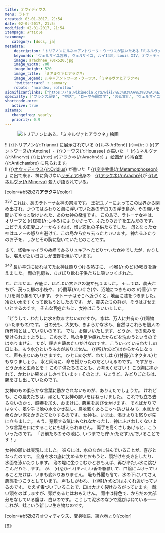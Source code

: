 ```yaml
---
title: オウィディウス
menu: ラトナ
created: 02-01-2017, 21:54
date: 02-01-2017, 21:54
modified: 02-01-2017, 21:54
itempage: Article
taxonomy:
   category: [docs, ja]
metadata:
    description: 'トリアノンにルネ＝アントワーヌ・ウーワスが描いたある「ミネルヴァとアラクネ」絵画のもとに使用された、オウィディウス作家が書いた変身物語の第六巻のアラクネがミネルヴァに殺人される「アラクネ章」の文書'
    keywords: 'ヴェルサイユ宮殿, ヴェルサイユ, ルイ14世, Louis XIV, オウィディウス, 変身物語, トリアノン, アラクネ, アラクネの殺人, ミネルヴァ, ミネルヴァとアラクネ, ルネ＝アントワーヌ・ウーワス'
    image: arachnee_700x520.jpg
    image_width: 700
    image_height: 520
    image_title: 「ミネルヴァとアラクネ」
    image_legend: ルネ＝アントワーヌ・ウーワス、「ミネルヴァとアラクネ」
    'twitter:card' : summary
    robots: 'noindex, nofollow'
significantlinks: ["https://ja.wikipedia.org/wiki/%E3%83%AA%E3%83%A5%E3%83%87%E3%82%A3%E3%82%A2", "https://ja.wikipedia.org/wiki/%E3%82%A2%E3%83%A9%E3%82%AF%E3%83%8D%E3%83%BC", "https://ja.wikipedia.org/wiki/%E3%83%9F%E3%83%8D%E3%83%AB%E3%82%A6%E3%82%A1"]
specialty: ["フランス歴史", "神話", "ローマ帝国文学", "宮廷文化", "ヴェルサイユ宮殿", "トリアノン"]
shortcode-core:
   active: true
sitemap:
   changefreq: yearly
   priority: 0.9
---
```

<figure><picture>
<source
	sizes="(max-width: 767px) 98vw, (min-width: 959px) 50vw, 86vw"
	srcset="/user/sites/docs/pages/01.reference/01.versailles/01.jardins/01.latone/latone-280.webp 280w,
			/user/sites/docs/pages/01.reference/01.versailles/01.jardins/01.latone/latone-380.webp 380w,
			/user/sites/docs/pages/01.reference/01.versailles/01.jardins/01.latone/latone-480.webp 480w,
			/user/sites/docs/pages/01.reference/01.versailles/01.jardins/01.latone/latone-640.webp 640w,
			/user/sites/docs/pages/01.reference/01.versailles/01.jardins/01.latone/latone_700x520.webp 700w"
	type="image/webp">
<img
	src="/user/sites/docs/pages/01.reference/01.versailles/01.jardins/01.latone/latone_700x520.jpg"
	sizes="(max-width: 767px) 98vw, (min-width: 959px) 50vw, 86vw"
	srcset="/user/sites/docs/pages/01.reference/01.versailles/01.jardins/01.latone/latone-280.jpg 280w,
			/user/sites/docs/pages/01.reference/01.versailles/01.jardins/01.latone/latone-380.jpg 380w,
			/user/sites/docs/pages/01.reference/01.versailles/01.jardins/01.latone/latone-480.jpg 480w,
			/user/sites/docs/pages/01.reference/01.versailles/01.jardins/01.latone/latone-640.jpg 640w,
			/user/sites/docs/pages/01.reference/01.versailles/01.jardins/01.latone/latone_700x520.jpg 700w"
	title="トリアノンにある、「ミネルヴァとアラクネ」絵画" alt="トリアノンにある、「ミネルヴァとアラクネ」絵画" class="class-diane-img">
</picture></figure>

!! {r}トリアノン{/r:Trianon} に展示されている {r}ルネ{/r:René} {r}＝{/r:-} {r}アントワーヌ{/r:Antoine} ・ {r}ウーワス{/r:Houasse} が描いた 「 {r}ミネルヴァ{/r:Minerve} {r}と{/r:et} {r}アラクネ{/r:Arachnée} 」 絵画が {r}待合室{/r:Antichambre} に見られます。  
!! [{r}オウィディウス{/r:Ovidius}][1] が書いた「 [{r}変身物語{/r:Metamorphoseon}][2] 」に出て来る、神に負けない[リディア][3]出身の　[{r}アラクネ{/r:Arachnē}][4]が [{r}ミネルヴァ{/r:Minerva}][5] 殺人が語られている。 

[color=#b52b27]**アラクネ**[/color]  

<sup>333</sup>
これは、あのラトーナ女神の祭壇です。
王妃ユノーによってこの世界から閉め出され、かつてはふわりと海に浮いていたあのデロスの浮き島が、その願いを聞いてやっと受けいれた、あの女神の祭壇です。
この島で、ラトーナ女神は、オリーブと {r}棕櫚{/r:しゆろ}によりかかって、ふたりのお子を生んだのです。
ユピテルの正妻ユノーからすれば、憎い恋仇の子供たちでした。
母となった女神はユノーの怒りを避けて、この島から立ち去ったといいます。
神たるふたりのお子を、しかとその胸に抱いていたとのことです。

さて、怪物キマイラの故郷であるリュキアヘたどりついた女神でしたが、おりしも、堪えがたい日さしが田野を焼いています。

<sup>340</sup>
長い幸労に疲れはてた女神は照りつける熱さに、 {r}喉{/r:のど}の喝きを訴えました。
両の乳房も、むさぼり飲む子供たちに吸いつくされた。

と、たまたま、谷底に、ほどよい大きさの潮が見えました。
そこでは、農夫たちが、茂った柳の小枝や、 {r}藺草{/r:いぐさ}や、沼地につきものの {r}菅{/r:すけ}を刈り集めています。
ラトーナはそこヘ近づくと、地面に膝をつきました。
冷たい水をすくって飲もうとしたのです。
が、農夫たちの群が、そうはさせまいとするのです。
そんな百姓たちに、女神はこういいました。

「どうして、わたしに水を飲ませないのですか。
水は、万人に共有の {r}賜物{/r:たまもの}です。
日の光も、大気も、きよらかな水も、自然はこれらを個人の所有物とはしていないのです。
でも、お願いいたします、どうか、その恵みを受けられますように。
この水で、私の手足や疲れたからだを洗おうというのではありません。
ただ、喝きを静めたいだけなのです。
こういっているわたしの口にも、もう水分というものがありません。
 {r}喉{/r:のど}はからからになって、声も出ないありさまです。
ひと口の水が、わたしは {r}甘露{/r:ネクタル}ともなりましょう。
水と同時に、命を授かったのだといえるのです。
ですから、どうか水と生命とを！
この子供たちのことも、お考えください！
この胸に抱かれて、かわいい腕をさしのべています」そのとき、ちょうど、みどりごたちは、腕をさし出していたのです。

女神のもの柔らかな言葉に動かされないものが、ありえたでしょうか。
けれども、この農夫たちは、頑として女神の願いをはねっけました。
これでも立ち去らないのかと、威嚇を加え、おまけに、悪罵をあびせかけます。
そればかりではなく、足や手で池の水をかき乱し、意地悪くあちこちへ跳びはねて、水底から柔らかい泥をかきたてたりするのです。
女神も、いまは、渇きよりも怒りが先に立ちました。
もう、懇願する気にもなれなかったし、神にふさわしくないような言葉を口にすることにも堪えられません。
両手を高くさしあげると、こういったのです。
「お前たちのその池に、いつまでも佇{/r:ただす}んでいることです！」

女神の願いは実現しました。
彼らには、水のなかに住んでいることが、喜びとなったのです。
全身を水の底に沈めるかとおもうと、頭だけを突き出したり、水面を泳いたりします。
池の堤に坐りこむかとおもえば、再び冷たい水に跳びこんだりもします。
が、 {r}忌{/r:い}まわしい舌を駆使して、口論にふけっていることだけは、いまも変わりありません。
恥も外聞も捨て、水の下にいてさえ悪態をつこうとしています。
声もしがわれ、 {r}喉{/r:のど}はふくれあがっているのです。
たえず毒づいていることで、口は大きく裂けひろがっています。
醜い頭をのばしますが、頸があるとはおもえせん。
背中は緑色で、からだの大部分をなしている腹は、白いのです。
こうして泥水のなかで跳びはねている――これが、蛙という新しい生き物なのです。

[color=#b52b27]オウィディウス、変身物語、第六巻より[/color]  

[1]: https://ja.wikipedia.org/wiki/%E3%82%AA%E3%82%A6%E3%82%A3%E3%83%87%E3%82%A3%E3%82%A6%E3%82%B9 "https://ja.wikipedia.org/wiki/オウィディウス"
[2]: https://ja.wikipedia.org/wiki/%E5%A4%89%E8%BA%AB%E7%89%A9%E8%AA%9E "https://ja.wikipedia.org/wiki/変身物語"
[3]: https://ja.wikipedia.org/wiki/%E3%83%AA%E3%83%A5%E3%83%87%E3%82%A3%E3%82%A2 "https://ja.wikipedia.org/wiki/リュディア"
[4]: https://ja.wikipedia.org/wiki/%E3%82%A2%E3%83%A9%E3%82%AF%E3%83%8D%E3%83%BC "https://ja.wikipedia.org/wiki/アラクネー"
[5]: https://ja.wikipedia.org/wiki/%E3%83%9F%E3%83%8D%E3%83%AB%E3%82%A6%E3%82%A1 "https://ja.wikipedia.org/wiki/ミネルウァ"
[6]: 